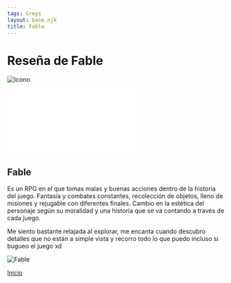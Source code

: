 ```yaml
---
tags: Greys
layout: base.njk
title: Fable
---
```


# Reseña de Fable

![Icono](/Par2Prac7/static/img/favicon.jpg)

[![Estilo CSS](/Par2Prac7/static/css/style.css)](https://tu-enlace-css.com)

## Fable

Es un RPG en el que tomas malas y buenas acciones dentro de la historia del juego. Fantasía y combates constantes, recolección de objetos, lleno de misiones y rejugable con diferentes finales. Cambio en la estética del personaje según su moralidad y una historia que se va contando a través de cada juego.

Me siento bastante relajada al explorar, me encanta cuando descubro detalles que no están a simple vista y recorro todo lo que puedo incluso si bugueo el juego xd

![Fable](/Par2Prac7/static/img/Greys/fables.jpg)

[Inicio](/Par2Prac7/)

<script src="/Par2Prac7/static/js/main.js" type="module"></script>
